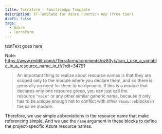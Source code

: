 ```yaml
---
title: Terraform - FunctionApp Template
description: TF-Template for Azure Function App (free tier)
draft: false
tags:
  - Azure
  - Terraform
---
```

testText goes here 

Note:
https://www.reddit.com/r/Terraform/comments/pz83yk/can_i_use_a_variable_in_a_resource_name_in_tf/?rdt=34791
> An important thing to realize about resource names is that they are scoped only to the module where you declare them, and so there is generally no need for them to be dynamic.
> If this is a module that declares only one resource group, you can just call the resource `"main"` or any other similar generic name, because it only has to be unique enough not to conflict with other `resource`blocks in the same module.

Therefore, we use simple abbreviations in the resource name that make referencing simple. And we use the ```name``` argument in these blocks to define the project-specific Azure resource names.
